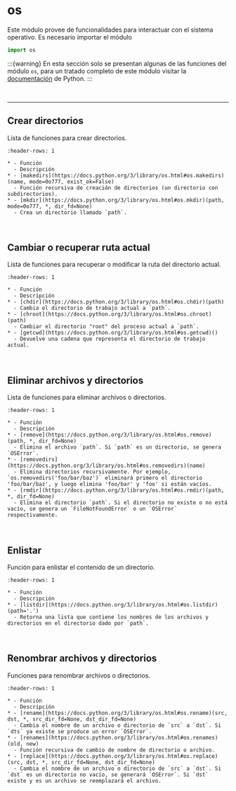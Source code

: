 # os

Este módulo provee de funcionalidades para interactuar con el sistema operativo. Es necesario importar el módulo
```python
import os
```

:::{warning}
En esta sección solo se presentan algunas de las funciones del módulo `os`, para un tratado completo de este módulo visitar la [documentación](https://docs.python.org/3/library/os.html#module-os) de Python.
:::

<br>

---
## Crear directorios

Lista de funciones para crear directorios.

```{list-table}
:header-rows: 1

* - Función
  - Descripción
* - [makedirs](https://docs.python.org/3/library/os.html#os.makedirs)(name, mode=0o777, exist_ok=False)
  - Función recursiva de creación de directorios (un directorio con subdirectorios).
* - [mkdir](https://docs.python.org/3/library/os.html#os.mkdir)(path, mode=0o777, *, dir_fd=None)
  - Crea un directorio llamado `path`.
```

<br>

## Cambiar o recuperar ruta actual

Lista de funciones para recuperar o modificar la ruta del directorio actual. 

```{list-table}
:header-rows: 1

* - Función
  - Descripción
* - [chdir](https://docs.python.org/3/library/os.html#os.chdir)(path)
  - Cambia el directorio de trabajo actual a `path`.
* - [chroot](https://docs.python.org/3/library/os.html#os.chroot)(path)
  - Cambiar el directorio "root" del proceso actual a `path`.
* - [getcwd](https://docs.python.org/3/library/os.html#os.getcwd)()
  - Devuelve una cadena que representa el directorio de trabajo actual.
```

<br>

## Eliminar archivos y directorios

Lista de funciones para eliminar archivos o directorios.

```{list-table}
:header-rows: 1

* - Función
  - Descripción
* - [remove](https://docs.python.org/3/library/os.html#os.remove)(path, *, dir_fd=None)
  - Elimina el archivo `path`. Si `path` es un directorio, se genera `OSError`.
* - [removedirs](https://docs.python.org/3/library/os.html#os.removedirs)(name)
  - Elimina directorios recursivamente. Por ejemplo, `os.removedirs('foo/bar/baz')` eliminará primero el directorio 'foo/bar/baz', y luego elimina 'foo/bar' y 'foo' si están vacíos.
* - [rmdir](https://docs.python.org/3/library/os.html#os.rmdir)(path, *, dir_fd=None)
  - Elimina el directorio `path`. Si el directorio no existe o no está vacío, se genera un `FileNotFoundError` o un `OSError` respectivamente.
```

<br>

## Enlistar

Función para enlistar el contenido de un directorio.

```{list-table}
:header-rows: 1

* - Función
  - Descripción
* - [listdir](https://docs.python.org/3/library/os.html#os.listdir)(path='.')
  - Retorna una lista que contiene los nombres de los archivos y directorios en el directorio dado por `path`.
```

<br>

## Renombrar archivos y directorios

Funciones para renombrar archivos o directorios.

```{list-table}
:header-rows: 1

* - Función
  - Descripción
* - [rename](https://docs.python.org/3/library/os.html#os.rename)(src, dst, *, src_dir_fd=None, dst_dir_fd=None)
  - Cambia el nombre de un archivo o directorio de `src` a `dst`. Si `dts` ya existe se produce un error `OSError`.
* - [renames](https://docs.python.org/3/library/os.html#os.renames)(old, new)
  - Función recursiva de cambio de nombre de directorio o archivo.
* - [replace](https://docs.python.org/3/library/os.html#os.replace)(src, dst, *, src_dir_fd=None, dst_dir_fd=None)
  - Cambia el nombre de un archivo o directorio de `src` a `dst`. Si `dst` es un directorio no vacío, se generará `OSError`. Si `dst` existe y es un archivo se reemplazará el archivo.
```


